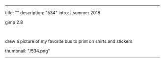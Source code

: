 ---

title: ""
description: "534"
intro: |
summer 2018

gimp 2.8

​

drew a picture of my favorite bus to print on shirts and stickers

thumbnail: "/534.png"

---